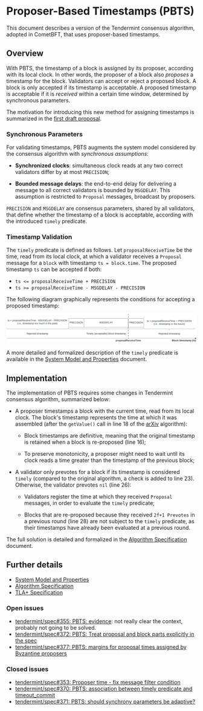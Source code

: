 # Proposer-Based Timestamps (PBTS)

This document describes a version of the Tendermint consensus algorithm, adopted in CometBFT,
that uses proposer-based timestamps.

## Overview

With PBTS, the timestamp of a block is assigned by its
proposer, according with its local clock.
In other words, the proposer of a block also *proposes* a timestamp for the block.
Validators can accept or reject a proposed block.
A block is only accepted if its timestamp is acceptable.
A proposed timestamp is acceptable if it is *received* within a certain time window,
determined by synchronous parameters.

The motivation for introducing this new method for assigning timestamps is
summarized in the [first draft proposal][main_v1].

### Synchronous Parameters

For validating timestamps, PBTS augments the system model considered by the
consensus algorithm with *synchronous assumptions*:

- **Synchronized clocks**: simultaneous clock reads at any two correct validators
differ by at most `PRECISION`;

- **Bounded message delays**: the end-to-end delay for delivering a message to all correct validators
is bounded by `MSGDELAY`.
This assumption is restricted to `Proposal` messages, broadcast by proposers.

`PRECISION` and `MSGDELAY` are consensus parameters, shared by all validators,
that define whether the timestamp of a block is acceptable,
according with the introduced `timely` predicate.

### Timestamp Validation

The `timely` predicate is defined as follows.
Let `proposalReceiveTime` be the time, read from its local clock, at
which a validator receives a `Proposal` message for a `block` with timestamp `ts = block.time`.
The proposed timestamp `ts` can be accepted if both:

 - `ts <= proposalReceiveTime + PRECISION`
 - `ts >= proposalReceiveTime - MSGDELAY - PRECISION`

The following diagram graphically represents the conditions for accepting a proposed timestamp:

![diagram](./diagram.png)

A more detailed and formalized description of the `timely` predicate is available in the
[System Model and Properties][sysmodel] document.

## Implementation

The implementation of PBTS requires some changes in Tendermint consensus algorithm,
summarized below:

- A proposer timestamps a block with the current time, read from its local clock.
The block's timestamp represents the time at which it was assembled
(after the `getValue()` call in line 18 of the [arXiv][arXiv] algorithm):

    - Block timestamps are definitive, meaning that the original timestamp
	is retained when a block is re-proposed (line 16);

    - To preserve monotonicity, a proposer might need to wait until its clock
	reads a time greater than the timestamp of the previous block;

- A validator only prevotes for a block if its timestamp is considered `timely`
(compared to the original algorithm, a check is added to line 23).
Otherwise, the validator prevotes `nil` (line 26):

    - Validators register the time at which they received `Proposal` messages,
	in order to evaluate the `timely` predicate;

    - Blocks that are re-proposed because they received `2f+1 Prevotes`
	in a previous round (line 28) are not subject to the `timely` predicate,
    as their timestamps have already been evaluated at a previous round.

The full solution is detailed and formalized in the [Algorithm Specification][algorithm] document.

## Further details

- [System Model and Properties][sysmodel]
- [Algorithm Specification][algorithm]
- [TLA+ Specification][proposertla]

<!---
## BFT Time

CometBFT provides a deterministic, Byzantine fault-tolerant, source of time,
defined by the `Time` field present in the headers of committed blocks.

In the current consensus implementation, the timestamp of a block is
computed by the [`BFT Time`][bfttime] algorithm:

- Validators include a timestamp in the `Precommit` messages they broadcast.
Timestamps are retrieved from the validators' local clocks,
with the only restriction that they must be **monotonic**:

    - The timestamp of a `Precommit` message voting for a block
	cannot be earlier than the `Time` field of that block;

- The timestamp of a block is deterministically computed from the timestamps of
a set of `Precommit` messages that certify the commit of the previous block.
This certificate, a set of `Precommit` messages from a round of the previous height,
is selected by the block's proposer and stored in the `Commit` field of the block:

    - The block timestamp is the *median* of the timestamps of the `Precommit` messages
	included in the `Commit` field, weighted by their voting power.
	Block timestamps are **monotonic** because
	timestamps of valid `Precommit` messages are monotonic;

Assuming that the voting power controlled by Byzantine validators is bounded by `f`,
the cumulative voting power of any valid `Commit` set must be at least `2f+1`.
As a result, the timestamp computed by `BFT Time` is not influenced by Byzantine validators,
as the weighted median of `Commit` timestamps comes from the clock of a non-faulty validator.

The consensus algorithm does not make any assumptions regarding the clocks of (correct) validators,
as block timestamps have no impact in its operation.
However, the `Time` field of committed blocks is used by other components of CometBFT,
such as IBC, the evidence, staking, and slashing modules.
And it is used based on the common belief that block timestamps
should bear some resemblance to real time, which is **not guaranteed**.

A more comprehensive discussion of the limitations of `BFT Time`
can be found in the [first draft][main_v1] of this proposal.
Of particular interest is to possibility of having validators equipped with "faulty" clocks,
not fairly accurate with real time, that control more than `f` voting power,
plus the proposer's flexibility when selecting a `Commit` set,
and thus determining the timestamp for a block.
--->

### Open issues

- [tendermint/spec#355: PBTS: evidence][issue355]: not really clear the context, probably not going to be solved.
- [tendermint/spec#372: PBTS: Treat proposal and block parts explicitly in the spec][issue372]
- [tendermint/spec#377: PBTS: margins for proposal times assigned by Byzantine proposers][issue377]

### Closed issues

- [tendermint/spec#353: Proposer time - fix message filter condition][issue353]
- [tendermint/spec#370: PBTS: association between timely predicate and timeout_commit][issue370]
- [tendermint/spec#371: PBTS: should synchrony parameters be adaptive?][issue371]

[main_v1]: ./v1/pbts_001_draft.md

[algorithm]: ./pbts-algorithm.md
[algorithm_v1]: ./v1/pbts-algorithm_001_draft.md

[sysmodel]: ./pbts-sysmodel.md
[sysmodel_v1]: ./v1/pbts-sysmodel_001_draft.md
[timely-predicate]: ./pbts-sysmodel.md#timely-predicate

[proposertla]: ./tla/README.md

[bfttime]: ../bft-time.md
[arXiv]: https://arxiv.org/pdf/1807.04938.pdf

[issue353]: https://github.com/tendermint/spec/issues/353
[issue355]: https://github.com/tendermint/spec/issues/355
[issue370]: https://github.com/tendermint/spec/issues/370
[issue371]: https://github.com/tendermint/spec/issues/371
[issue372]: https://github.com/tendermint/spec/issues/372
[issue377]: https://github.com/tendermint/spec/issues/377
